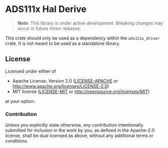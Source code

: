 # ADS111x Hal Derive

> **Note**: This library is under active development. Breaking changes may occur in future minor releases.

This crate should only be used as a dependency within the `ads111x_driver` crate. It is not meant to be used as a standalone library.

## License

Licensed under either of

- Apache License, Version 2.0 ([LICENSE-APACHE](LICENSE-APACHE) or
  http://www.apache.org/licenses/LICENSE-2.0)
- MIT license ([LICENSE-MIT](LICENSE-MIT) or http://opensource.org/licenses/MIT)

at your option.

### Contribution

Unless you explicitly state otherwise, any contribution intentionally submitted
for inclusion in the work by you, as defined in the Apache-2.0 license, shall be
dual licensed as above, without any additional terms or conditions.
